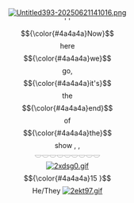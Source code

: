 
‎ <p align="center">
[![Untitled393-20250621141016.png](https://i.postimg.cc/nVYsd3ht/Untitled393-20250621141016.png)](https://postimg.cc/qgqMqXKm)
<br>
' ' $${\color{#4a4a4a}Now}$$ here $${\color{#4a4a4a}we}$$ go, $${\color{#4a4a4a}it's}$$ the $${\color{#4a4a4a}end}$$ of $${\color{#4a4a4a}the}$$ show , ,</br>
𓎟𓎟𓎟𓎟𓎟𓎟𓎟𓎟𓎟 <br>
[![2xdsg0.gif](https://i.postimg.cc/Y2TX7Stf/2xdsg0.gif)](https://postimg.cc/vDL7Lbgc) $${\color{#4a4a4a}15 }$$   He/They [![2ekt97.gif](https://i.postimg.cc/XNB8s09Z/2ekt97.gif)](https://postimg.cc/bd8kvWC8)
